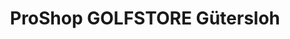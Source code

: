 ---
title: "ProShop GOLFSTORE Gütersloh"
url: /rietberg/proshop-golfstore-guetersloh/
shop: Sport
---